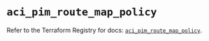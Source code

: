 # `aci_pim_route_map_policy`

Refer to the Terraform Registry for docs: [`aci_pim_route_map_policy`](https://registry.terraform.io/providers/ciscodevnet/aci/2.17.0/docs/resources/pim_route_map_policy).

